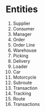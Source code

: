 # Entities
 
1. Supplier 
2. Consumer 
3. Manager
4. Order 
5. Order Line 
6. Warehouse 
7. Picking 
8. Delivery 
9. Loader 
10. Car 
11. Motorcycle 
12. Subroute 
13. Transaction 
14. Tracking 
15. Route
16. Transactions 
